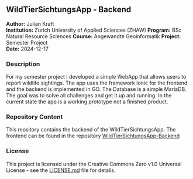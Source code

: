 ## WildTierSichtungsApp - Backend

**Author:**         Julian Kraft   
**Institution:**    Zurich University of Applied Sciences (ZHAW)
**Program:**        BSc Natural Resource Sciences
**Course:**         Angewandte Geoinformatik
**Project:**        Semester Project  
**Date:**           2024-12-17

### Description

For my semester project I developed a simple WebApp that allows users to report wildlife sightings. The app uses the framework Ionic for the frontend and the backend is implemented in GO.
The Database is a simple MariaDB. The goal was to solve all challenges and get it up and running. In the current state the app is a working prototype not a finished product.

### Repository Content

This reository contains the backend of the WildTierSichtungsApp. The frontend can be found in the repository [WildTierSichtungsApp-Backend](https://github.com/juliankraft/WildtierSichtungsApp_front)

### License

This project is licensed under the Creative Commons Zero v1.0 Universal License - see the [LICENSE.md](LICENSE.md) file for details.